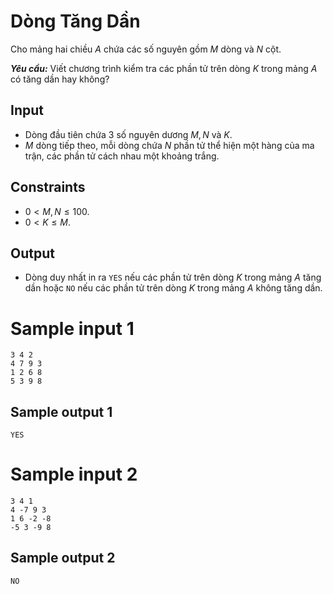 # Dòng Tăng Dần

Cho mảng hai chiều $A$ chứa các số nguyên gồm $M$ dòng và $N$ cột. 

***Yêu cầu:*** Viết chương trình kiểm tra các phần tử trên dòng $K$ trong mảng $A$ có tăng dần hay không?

## Input

- Dòng đầu tiên chứa $3$ số nguyên dương $M, N$ và $K$.
- $M$ dòng tiếp theo, mỗi dòng chứa $N$ phần tử thể hiện một hàng của ma trận, các phần tử cách nhau một khoảng trắng.

## Constraints

- $0 < M, N \leq 100$.
- $0 < K \leq M$.

## Output

- Dòng duy nhất in ra `YES` nếu các phần tử trên dòng $K$ trong mảng $A$ tăng dần hoặc `NO` nếu các phần tử trên dòng $K$ trong mảng $A$ không tăng dần.

# Sample input 1

```
3 4 2
4 7 9 3
1 2 6 8
5 3 9 8
```

## Sample output 1

```
YES
```

# Sample input 2

```
3 4 1
4 -7 9 3
1 6 -2 -8
-5 3 -9 8
```

## Sample output 2

```
NO
```

